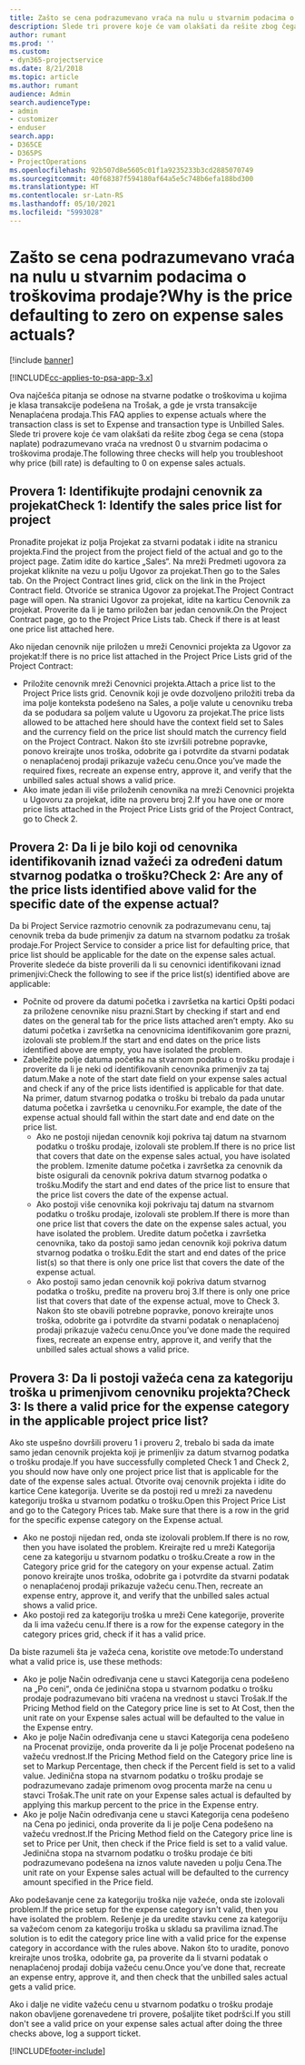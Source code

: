 ```yaml
---
title: Zašto se cena podrazumevano vraća na nulu u stvarnim podacima o troškovima prodaje?
description: Slede tri provere koje će vam olakšati da rešite zbog čega se cena podrazumevano vraća na vrednost 0 u stvarnim podacima o troškovima prodaje.
author: rumant
ms.prod: ''
ms.custom:
- dyn365-projectservice
ms.date: 8/21/2018
ms.topic: article
ms.author: rumant
audience: Admin
search.audienceType:
- admin
- customizer
- enduser
search.app:
- D365CE
- D365PS
- ProjectOperations
ms.openlocfilehash: 92b507d8e5605c01f1a9235233b3cd2885070749
ms.sourcegitcommit: 40f68387f594180af64a5e5c748b6efa188bd300
ms.translationtype: HT
ms.contentlocale: sr-Latn-RS
ms.lasthandoff: 05/10/2021
ms.locfileid: "5993028"
---
```

# <a name="why-is-the-price-defaulting-to-zero-on-expense-sales-actuals"></a><span data-ttu-id="02843-103">Zašto se cena podrazumevano vraća na nulu u stvarnim podacima o troškovima prodaje?</span><span class="sxs-lookup"><span data-stu-id="02843-103">Why is the price defaulting to zero on expense sales actuals?</span></span>

[!include [banner](../includes/psa-now-project-operations.md)]

[!INCLUDE[cc-applies-to-psa-app-3.x](../includes/cc-applies-to-psa-app-3x.md)]

<span data-ttu-id="02843-104">Ova najčešća pitanja se odnose na stvarne podatke o troškovima u kojima je klasa transakcije podešena na Trošak, a gde je vrsta transakcije Nenaplaćena prodaja.</span><span class="sxs-lookup"><span data-stu-id="02843-104">This FAQ applies to expense actuals where the transaction class is set to Expense and transaction type is Unbilled Sales.</span></span> <span data-ttu-id="02843-105">Slede tri provere koje će vam olakšati da rešite zbog čega se cena (stopa naplate) podrazumevano vraća na vrednost 0 u stvarnim podacima o troškovima prodaje.</span><span class="sxs-lookup"><span data-stu-id="02843-105">The following three checks will help you troubleshoot why price (bill rate) is defaulting to 0 on expense sales actuals.</span></span>

## <a name="check-1-identify-the-sales-price-list-for-project"></a><span data-ttu-id="02843-106">Provera 1: Identifikujte prodajni cenovnik za projekat</span><span class="sxs-lookup"><span data-stu-id="02843-106">Check 1: Identify the sales price list for project</span></span>

<span data-ttu-id="02843-107">Pronađite projekat iz polja Projekat za stvarni podatak i idite na stranicu projekta.</span><span class="sxs-lookup"><span data-stu-id="02843-107">Find the project from the project field of the actual and go to the project page.</span></span> <span data-ttu-id="02843-108">Zatim idite do kartice „Sales“. Na mreži Predmeti ugovora za projekat kliknite na vezu u polju Ugovor za projekat.</span><span class="sxs-lookup"><span data-stu-id="02843-108">Then go to the Sales tab. On the Project Contract lines grid, click on the link in the Project Contract field.</span></span> <span data-ttu-id="02843-109">Otvoriće se stranica Ugovor za projekat.</span><span class="sxs-lookup"><span data-stu-id="02843-109">The Project Contract page will open.</span></span> <span data-ttu-id="02843-110">Na stranici Ugovor za projekat, idite na karticu Cenovnik za projekat. Proverite da li je tamo priložen bar jedan cenovnik.</span><span class="sxs-lookup"><span data-stu-id="02843-110">On the Project Contract page, go to the Project Price Lists tab. Check if there is at least one price list attached here.</span></span>

<span data-ttu-id="02843-111">Ako nijedan cenovnik nije priložen u mreži Cenovnici projekta za Ugovor za projekat:</span><span class="sxs-lookup"><span data-stu-id="02843-111">If there is no price list attached in the Project Price Lists grid of the Project Contract:</span></span>

- <span data-ttu-id="02843-112">Priložite cenovnik mreži Cenovnici projekta.</span><span class="sxs-lookup"><span data-stu-id="02843-112">Attach a price list to the Project Price lists grid.</span></span> <span data-ttu-id="02843-113">Cenovnik koji je ovde dozvoljeno priložiti treba da ima polje konteksta podešeno na Sales, a polje valute u cenovniku treba da se podudara sa poljem valute u Ugovoru za projekat.</span><span class="sxs-lookup"><span data-stu-id="02843-113">The price lists allowed to be attached here should have the context field set to Sales and the currency field on the price list should match the currency field on the Project Contract.</span></span> <span data-ttu-id="02843-114">Nakon što ste izvršili potrebne popravke, ponovo kreirajte unos troška, odobrite ga i potvrdite da stvarni podatak o nenaplaćenoj prodaji prikazuje važeću cenu.</span><span class="sxs-lookup"><span data-stu-id="02843-114">Once you’ve made the required fixes, recreate an expense entry, approve it, and verify that the unbilled sales actual shows a valid price.</span></span>
- <span data-ttu-id="02843-115">Ako imate jedan ili više priloženih cenovnika na mreži Cenovnici projekta u Ugovoru za projekat, idite na proveru broj 2.</span><span class="sxs-lookup"><span data-stu-id="02843-115">If you have one or more price lists attached in the Project Price Lists grid of the Project Contract, go to Check 2.</span></span>

## <a name="check-2-are-any-of-the-price-lists-identified-above-valid-for-the-specific-date-of-the-expense-actual"></a><span data-ttu-id="02843-116">Provera 2: Da li je bilo koji od cenovnika identifikovanih iznad važeći za određeni datum stvarnog podatka o trošku?</span><span class="sxs-lookup"><span data-stu-id="02843-116">Check 2: Are any of the price lists identified above valid for the specific date of the expense actual?</span></span>

<span data-ttu-id="02843-117">Da bi Project Service razmotrio cenovnik za podrazumevanu cenu, taj cenovnik treba da bude primenjiv za datum na stvarnom podatku za trošak prodaje.</span><span class="sxs-lookup"><span data-stu-id="02843-117">For Project Service to consider a price list for defaulting price, that price list should be applicable for the date on the expense sales actual.</span></span> <span data-ttu-id="02843-118">Proverite sledeće da biste proverili da li su cenovnici identifikovani iznad primenjivi:</span><span class="sxs-lookup"><span data-stu-id="02843-118">Check the following to see if the price list(s) identified above are applicable:</span></span>

- <span data-ttu-id="02843-119">Počnite od provere da datumi početka i završetka na kartici Opšti podaci za priložene cenovnike nisu prazni.</span><span class="sxs-lookup"><span data-stu-id="02843-119">Start by checking if start and end dates on the general tab for the price lists attached aren’t empty.</span></span> <span data-ttu-id="02843-120">Ako su datumi početka i završetka na cenovnicima identifikovanim gore prazni, izolovali ste problem.</span><span class="sxs-lookup"><span data-stu-id="02843-120">If the start and end dates on the price lists identified above are empty, you have isolated the problem.</span></span> 
- <span data-ttu-id="02843-121">Zabeležite polje datuma početka na stvarnom podatku o trošku prodaje i proverite da li je neki od identifikovanih cenovnika primenjiv za taj datum.</span><span class="sxs-lookup"><span data-stu-id="02843-121">Make a note of the start date field on your expense sales actual and check if any of the price lists identified is applicable for that date.</span></span> <span data-ttu-id="02843-122">Na primer, datum stvarnog podatka o trošku bi trebalo da pada unutar datuma početka i završetka u cenovniku.</span><span class="sxs-lookup"><span data-stu-id="02843-122">For example, the date of the expense actual should fall within the start date and end date on the price list.</span></span> 
    - <span data-ttu-id="02843-123">Ako ne postoji nijedan cenovnik koji pokriva taj datum na stvarnom podatku o trošku prodaje, izolovali ste problem.</span><span class="sxs-lookup"><span data-stu-id="02843-123">If there is no price list that covers that date on the expense sales actual, you have isolated the problem.</span></span> <span data-ttu-id="02843-124">Izmenite datume početka i završetka za cenovnik da biste osigurali da cenovnik pokriva datum stvarnog podatka o trošku.</span><span class="sxs-lookup"><span data-stu-id="02843-124">Modify the start and end dates of the price list to ensure that the price list covers the date of the expense actual.</span></span> 
    - <span data-ttu-id="02843-125">Ako postoji više cenovnika koji pokrivaju taj datum na stvarnom podatku o trošku prodaje, izolovali ste problem.</span><span class="sxs-lookup"><span data-stu-id="02843-125">If there is more than one price list that covers the date on the expense sales actual, you have isolated the problem.</span></span> <span data-ttu-id="02843-126">Uredite datum početka i završetka cenovnika, tako da postoji samo jedan cenovnik koji pokriva datum stvarnog podatka o trošku.</span><span class="sxs-lookup"><span data-stu-id="02843-126">Edit the start and end dates of the price list(s) so that there is only one price list that covers the date of the expense actual.</span></span> 
    - <span data-ttu-id="02843-127">Ako postoji samo jedan cenovnik koji pokriva datum stvarnog podatka o trošku, pređite na proveru broj 3.</span><span class="sxs-lookup"><span data-stu-id="02843-127">If there is only one price list that covers that date of the expense actual, move to Check 3.</span></span>
<span data-ttu-id="02843-128">Nakon što ste obavili potrebne popravke, ponovo kreirajte unos troška, odobrite ga i potvrdite da stvarni podatak o nenaplaćenoj prodaji prikazuje važeću cenu.</span><span class="sxs-lookup"><span data-stu-id="02843-128">Once you’ve done made the required fixes, recreate an expense entry, approve it, and verify that the unbilled sales actual shows a valid price.</span></span>

## <a name="check-3-is-there-a-valid-price-for-the-expense-category-in-the-applicable-project-price-list"></a><span data-ttu-id="02843-129">Provera 3: Da li postoji važeća cena za kategoriju troška u primenjivom cenovniku projekta?</span><span class="sxs-lookup"><span data-stu-id="02843-129">Check 3: Is there a valid price for the expense category in the applicable project price list?</span></span> 

<span data-ttu-id="02843-130">Ako ste uspešno dovršili proveru 1 i proveru 2, trebalo bi sada da imate samo jedan cenovnik projekta koji je primenljiv za datum stvarnog podatka o trošku prodaje.</span><span class="sxs-lookup"><span data-stu-id="02843-130">If you have successfully completed Check 1 and Check 2, you should now have only one project price list that is applicable for the date of the expense sales actual.</span></span> <span data-ttu-id="02843-131">Otvorite ovaj cenovnik projekta i idite do kartice Cene kategorija. Uverite se da postoji red u mreži za navedenu kategoriju troška u stvarnom podatku o trošku.</span><span class="sxs-lookup"><span data-stu-id="02843-131">Open this Project Price List and go to the Category Prices tab. Make sure that there is a row in the grid for the specific expense category on the Expense actual.</span></span>
 
- <span data-ttu-id="02843-132">Ako ne postoji nijedan red, onda ste izolovali problem.</span><span class="sxs-lookup"><span data-stu-id="02843-132">If there is no row, then you have isolated the problem.</span></span> <span data-ttu-id="02843-133">Kreirajte red u mreži Kategorija cene za kategoriju u stvarnom podatku o trošku.</span><span class="sxs-lookup"><span data-stu-id="02843-133">Create a row in the Category price grid for the category on your expense actual.</span></span> <span data-ttu-id="02843-134">Zatim ponovo kreirajte unos troška, odobrite ga i potvrdite da stvarni podatak o nenaplaćenoj prodaji prikazuje važeću cenu.</span><span class="sxs-lookup"><span data-stu-id="02843-134">Then, recreate an expense entry, approve it, and verify that the unbilled sales actual shows a valid price.</span></span> 
- <span data-ttu-id="02843-135">Ako postoji red za kategoriju troška u mreži Cene kategorije, proverite da li ima važeću cenu.</span><span class="sxs-lookup"><span data-stu-id="02843-135">If there is a row for the expense category in the category prices grid, check if it has a valid price.</span></span>

<span data-ttu-id="02843-136">Da biste razumeli šta je važeća cena, koristite ove metode:</span><span class="sxs-lookup"><span data-stu-id="02843-136">To understand what a valid price is, use these methods:</span></span>

- <span data-ttu-id="02843-137">Ako je polje Način određivanja cene u stavci Kategorija cena podešeno na „Po ceniׅ“, onda će jedinična stopa u stvarnom podatku o trošku prodaje podrazumevano biti vraćena na vrednost u stavci Trošak.</span><span class="sxs-lookup"><span data-stu-id="02843-137">If the Pricing Method field on the Category price line is set to At Cost, then the unit rate on your Expense sales actual will be defaulted to the value in the Expense entry.</span></span>
- <span data-ttu-id="02843-138">Ako je polje Način određivanja cene u stavci Kategorija cena podešeno na Procenat provizije, onda proverite da li je polje Procenat podešeno na važeću vrednost.</span><span class="sxs-lookup"><span data-stu-id="02843-138">If the Pricing Method field on the Category price line is set to Markup Percentage, then check if the Percent field is set to a valid value.</span></span> <span data-ttu-id="02843-139">Jedinična stopa na stvarnom podatku o trošku prodaje se podrazumevano zadaje primenom ovog procenta marže na cenu u stavci Trošak.</span><span class="sxs-lookup"><span data-stu-id="02843-139">The unit rate on your Expense sales actual is defaulted by applying this markup percent to the price in the Expense entry.</span></span>
- <span data-ttu-id="02843-140">Ako je polje Način određivanja cene u stavci Kategorija cena podešeno na Cena po jedinici, onda proverite da li je polje Cena podešeno na važeću vrednost.</span><span class="sxs-lookup"><span data-stu-id="02843-140">If the Pricing Method field on the Category price line is set to Price per Unit, then check if the Price field is set to a valid value.</span></span> <span data-ttu-id="02843-141">Jedinična stopa na stvarnom podatku o trošku prodaje će biti podrazumevano podešena na iznos valute naveden u polju Cena.</span><span class="sxs-lookup"><span data-stu-id="02843-141">The unit rate on your Expense sales actual will be defaulted to the currency amount specified in the Price field.</span></span>

<span data-ttu-id="02843-142">Ako podešavanje cene za kategoriju troška nije važeće, onda ste izolovali problem.</span><span class="sxs-lookup"><span data-stu-id="02843-142">If the price setup for the expense category isn't valid, then you have isolated the problem.</span></span> <span data-ttu-id="02843-143">Rešenje je da uredite stavku cene za kategoriju sa važećom cenom za kategoriju troška u skladu sa pravilima iznad.</span><span class="sxs-lookup"><span data-stu-id="02843-143">The solution is to edit the category price line with a valid price for the expense category in accordance with the rules above.</span></span> <span data-ttu-id="02843-144">Nakon što to uradite, ponovo kreirajte unos troška, odobrite ga, pa proverite da li stvarni podatak o nenaplaćenoj prodaji dobija važeću cenu.</span><span class="sxs-lookup"><span data-stu-id="02843-144">Once you’ve done that, recreate an expense entry, approve it, and then check that the unbilled sales actual gets a valid price.</span></span>

<span data-ttu-id="02843-145">Ako i dalje ne vidite važeću cenu u stvarnom podatku o trošku prodaje nakon obavljene gorenavedene tri provere, pošaljite tiket podršci.</span><span class="sxs-lookup"><span data-stu-id="02843-145">If you still don't see a valid price on your expense sales actual after doing the three checks above, log a support ticket.</span></span>




[!INCLUDE[footer-include](../includes/footer-banner.md)]